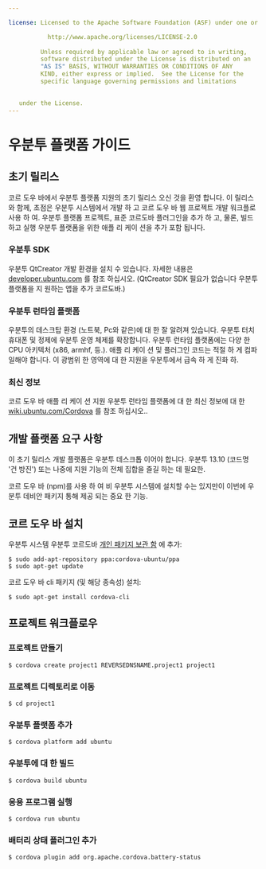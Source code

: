 ```yaml
---

license: Licensed to the Apache Software Foundation (ASF) under one or more contributor license agreements. See the NOTICE file distributed with this work for additional information regarding copyright ownership. The ASF licenses this file to you under the Apache License, Version 2.0 (the "License"); you may not use this file except in compliance with the License. You may obtain a copy of the License at

           http://www.apache.org/licenses/LICENSE-2.0
    
         Unless required by applicable law or agreed to in writing,
         software distributed under the License is distributed on an
         "AS IS" BASIS, WITHOUT WARRANTIES OR CONDITIONS OF ANY
         KIND, either express or implied.  See the License for the
         specific language governing permissions and limitations
    

   under the License.
---
```


# 우분투 플랫폼 가이드

## 초기 릴리스

코르 도우 바에서 우분투 플랫폼 지원의 초기 릴리스 오신 것을 환영 합니다. 이 릴리스와 함께, 초점은 우분투 시스템에서 개발 하 고 코르 도우 바 웹 프로젝트 개발 워크플로 사용 하 여. 우분투 플랫폼 프로젝트, 표준 코르도바 플러그인을 추가 하 고, 물론, 빌드하고 실행 우분투 플랫폼을 위한 애플 리 케이 션을 추가 포함 됩니다.

### 우분투 SDK

우분투 QtCreator 개발 환경을 설치 수 있습니다. 자세한 내용은 [developer.ubuntu.com][1] 를 참조 하십시오. (QtCreator SDK 필요가 없습니다 우분투 플랫폼을 지 원하는 앱을 추가 코르도바.)

 [1]: http://developer.ubuntu.com

### 우분투 런타임 플랫폼

우분투의 데스크탑 환경 (노트북, Pc와 같은)에 대 한 잘 알려져 있습니다. 우분투 터치 휴대폰 및 정제에 우분투 운영 체제를 확장합니다. 우분투 런타임 플랫폼에는 다양 한 CPU 아키텍처 (x86, armhf, 등.). 애플 리 케이 션 및 플러그인 코드는 적절 하 게 컴파일해야 합니다. 이 광범위 한 영역에 대 한 지원을 우분투에서 급속 하 게 진화 하.

### 최신 정보

코르 도우 바 애플 리 케이 션 지원 우분투 런타임 플랫폼에 대 한 최신 정보에 대 한 [wiki.ubuntu.com/Cordova][2] 를 참조 하십시오..

 [2]: http://wiki.ubuntu.com/Cordova

## 개발 플랫폼 요구 사항

이 초기 릴리스 개발 플랫폼은 우분투 데스크톱 이어야 합니다. 우분투 13.10 (코드명 '건 방진') 또는 나중에 지원 기능의 전체 집합을 즐길 하는 데 필요한.

코르 도우 바 (npm)를 사용 하 여 비 우분투 시스템에 설치할 수는 있지만이 이번에 우분투 데비안 패키지 통해 제공 되는 중요 한 기능.

## 코르 도우 바 설치

우분투 시스템 우분투 코르도바 [개인 패키지 보관 함][3] 에 추가:

 [3]: https://launchpad.net/~cordova-ubuntu/+archive/ppa

    $ sudo add-apt-repository ppa:cordova-ubuntu/ppa
    $ sudo apt-get update
    

코르 도우 바 cli 패키지 (및 해당 종속성) 설치:

    $ sudo apt-get install cordova-cli
    

## 프로젝트 워크플로우

### 프로젝트 만들기

    $ cordova create project1 REVERSEDNSNAME.project1 project1
    

### 프로젝트 디렉토리로 이동

    $ cd project1
    

### 우분투 플랫폼 추가

    $ cordova platform add ubuntu
    

### 우분투에 대 한 빌드

    $ cordova build ubuntu
    

### 응용 프로그램 실행

    $ cordova run ubuntu
    

### 배터리 상태 플러그인 추가

    $ cordova plugin add org.apache.cordova.battery-status